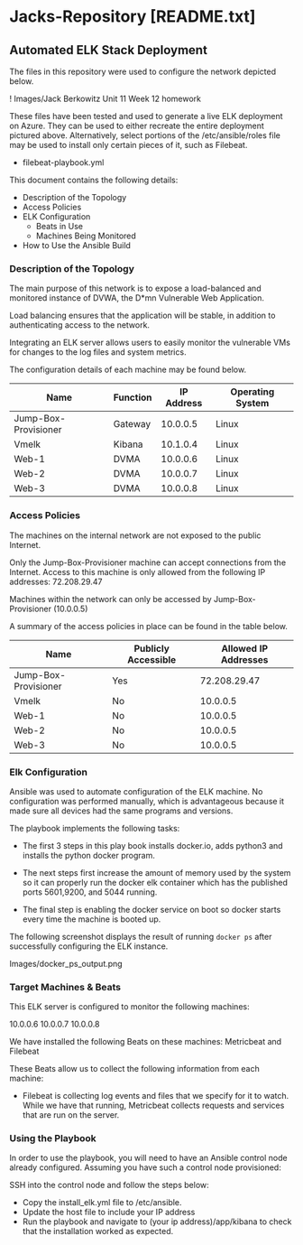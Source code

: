 # Jacks-Repository [README.txt]

## Automated ELK Stack Deployment

The files in this repository were used to configure the network depicted below.

! Images/Jack Berkowitz Unit 11 Week 12 homework

These files have been tested and used to generate a live ELK deployment on Azure. They can be used to either recreate the entire deployment pictured above. Alternatively, select portions of the /etc/ansible/roles file may be used to install only certain pieces of it, such as Filebeat.

  - filebeat-playbook.yml

This document contains the following details:
- Description of the Topology
- Access Policies
- ELK Configuration
  - Beats in Use
  - Machines Being Monitored
- How to Use the Ansible Build


### Description of the Topology

The main purpose of this network is to expose a load-balanced and monitored instance of DVWA, the D*mn Vulnerable Web Application.

Load balancing ensures that the application will be stable, in addition to authenticating access to the network.

Integrating an ELK server allows users to easily monitor the vulnerable VMs for changes to the log files and system metrics.

The configuration details of each machine may be found below.

| Name                 | Function | IP Address | Operating System |
|----------------------|----------|------------|------------------|
| Jump-Box-Provisioner | Gateway  | 10.0.0.5   | Linux            |
| Vmelk                | Kibana   | 10.1.0.4   | Linux            |
| Web-1                | DVMA     | 10.0.0.6   | Linux            |
| Web-2                | DVMA     | 10.0.0.7   | Linux            |
| Web-3                | DVMA     | 10.0.0.8   | Linux            |

### Access Policies

The machines on the internal network are not exposed to the public Internet. 

Only the Jump-Box-Provisioner machine can accept connections from the Internet. Access to this machine is only allowed from the following IP addresses: 72.208.29.47

Machines within the network can only be accessed by Jump-Box-Provisioner (10.0.0.5)

A summary of the access policies in place can be found in the table below.

| Name                 | Publicly Accessible | Allowed IP Addresses |
|----------------------|---------------------|----------------------|
| Jump-Box-Provisioner | Yes                 | 72.208.29.47         |
| Vmelk                | No                  | 10.0.0.5             |
| Web-1                | No                  | 10.0.0.5             |
| Web-2                | No                  | 10.0.0.5             |
| Web-3                | No                  | 10.0.0.5             |

### Elk Configuration

Ansible was used to automate configuration of the ELK machine. No configuration was performed manually, which is advantageous because it made sure all devices had the same programs and versions.

The playbook implements the following tasks:

- The first 3 steps in this play book installs docker.io, adds python3 and installs the python docker program.

- The next steps first increase the amount of memory used by the system so it can properly run the docker elk container which has the published ports 5601,9200, and 5044 running.

- The final step is enabling the docker service on boot so docker starts every time the machine is booted up.

The following screenshot displays the result of running `docker ps` after successfully configuring the ELK instance.

Images/docker_ps_output.png

### Target Machines & Beats
This ELK server is configured to monitor the following machines:

10.0.0.6
10.0.0.7
10.0.0.8

We have installed the following Beats on these machines:
Metricbeat and Filebeat

These Beats allow us to collect the following information from each machine:
- Filebeat is collecting log events and files that we specify for it to watch. While we have that running, Metricbeat collects requests and services that are run on the server. 


### Using the Playbook
In order to use the playbook, you will need to have an Ansible control node already configured. Assuming you have such a control node provisioned: 

SSH into the control node and follow the steps below:
- Copy the install_elk.yml file to /etc/ansible.
- Update the host file to include your IP address
- Run the playbook and navigate to (your ip address)/app/kibana to check that the installation worked as expected.

